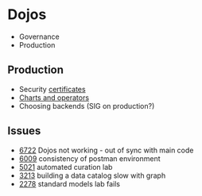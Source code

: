  # Dojos
 
* Governance
* Production

## Production

* Security [certificates ](certificates.md)
* [Charts and operators](containers.md)
* Choosing backends (SIG on production?)
 
## Issues
* [6722](https://github.com/odpi/egeria/issues/6722) Dojos not working - out of sync with main code
* [6009](https://github.com/odpi/egeria/issues/6009) consistency of postman environment
* [5021](https://github.com/odpi/egeria/issues/5021) automated curation lab
* [3213](https://github.com/odpi/egeria/issues/3213) building a data catalog slow with graph
* [2278](https://github.com/odpi/egeria/issues/2278) standard models lab fails
